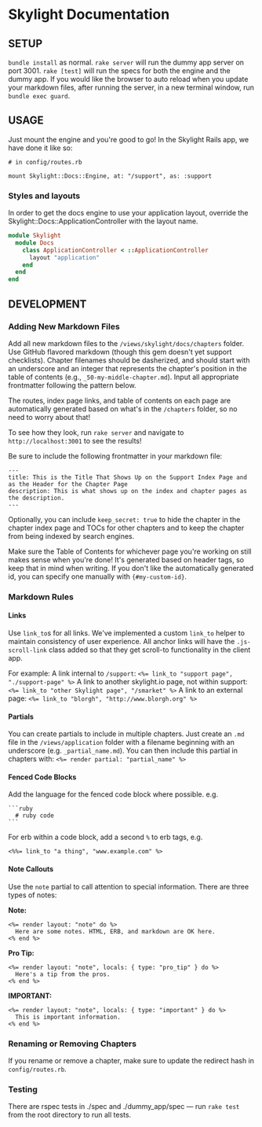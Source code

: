 # Skylight Documentation

## SETUP
`bundle install` as normal.
`rake server` will run the dummy app server on port 3001.
`rake [test]` will run the specs for both the engine and the dummy app.
If you would like the browser to auto reload when you update your markdown files, after running the server, in a new terminal window, run `bundle exec guard`.

## USAGE

Just mount the engine and you're good to go! In the Skylight Rails app, we have done it like so:

```
# in config/routes.rb

mount Skylight::Docs::Engine, at: "/support", as: :support
```

### Styles and layouts

In order to get the docs engine to use your application layout, override the Skylight::Docs::ApplicationController with the layout name.

```ruby
module Skylight
  module Docs
    class ApplicationController < ::ApplicationController
      layout "application"
    end
  end
end
```

## DEVELOPMENT

### Adding New Markdown Files

Add all new markdown files to the `/views/skylight/docs/chapters` folder. Use GitHub flavored markdown (though this gem doesn't yet support checklists). Chapter filenames should be dasherized, and should start with an underscore and an integer that represents the chapter's position in the table of contents (e.g., `_50-my-middle-chapter.md`). Input all appropriate frontmatter following the pattern below.

The routes, index page links, and table of contents on each page are automatically generated based on what's in the `/chapters` folder, so no need to worry about that!

To see how they look, run `rake server` and navigate to `http://localhost:3001` to see the results!

Be sure to include the following frontmatter in your markdown file:

```
---
title: This is the Title That Shows Up on the Support Index Page and as the Header for the Chapter Page
description: This is what shows up on the index and chapter pages as the description.
---
```

Optionally, you can include `keep_secret: true` to hide the chapter in the chapter index page and TOCs for other chapters and to keep the chapter from being indexed by search engines.

Make sure the Table of Contents for whichever page you're working on still makes sense when you're done! It's generated based on header tags, so keep that in mind when writing. If you don't like the automatically generated id, you can specify one manually with `{#my-custom-id}`.

### Markdown Rules
#### Links
Use `link_to`s for all links. We've implemented a custom `link_to` helper to maintain consistency of user experience. All anchor links will have the `.js-scroll-link` class added so that they get scroll-to functionality in the client app.

For example:
A link internal to `/support`:
`<%= link_to "support page", "./support-page" %>`
A link to another skylight.io page, not within support:
`<%= link_to "other Skylight page", "/smarket" %>`
A link to an external page:
`<%= link_to "blorgh", "http://www.blorgh.org" %>`

#### Partials
You can create partials to include in multiple chapters. Just create an `.md` file in the `/views/application` folder with a filename beginning with an underscore (e.g. `_partial_name.md`). You can then include this partial in chapters with:
`<%= render partial: "partial_name" %>`

#### Fenced Code Blocks
Add the language for the fenced code block where possible. e.g.
~~~
```ruby
  # ruby code
```
~~~

For erb within a code block, add a second `%` to erb tags, e.g.
```
<%%= link_to "a thing", "www.example.com" %>
```

#### Note Callouts

Use the `note` partial to call attention to special information. There are three types of notes:

**Note:**
```
<%= render layout: "note" do %>
  Here are some notes. HTML, ERB, and markdown are OK here.
<% end %>
```

**Pro Tip:**
```
<%= render layout: "note", locals: { type: "pro_tip" } do %>
  Here's a tip from the pros.
<% end %>
```

**IMPORTANT:**
```
<%= render layout: "note", locals: { type: "important" } do %>
  This is important information.
<% end %>
```

### Renaming or Removing Chapters
If you rename or remove a chapter, make sure to update the redirect hash in `config/routes.rb`.

### Testing

There are rspec tests in ./spec and ./dummy_app/spec &mdash; run `rake test` from the root directory to run all tests.
